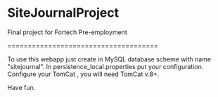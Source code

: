 # SiteJournalProject
Final project for Fortech Pre-employment 


=====================================

To use this webapp just create in MySQL database scheme 
with name "sitejournal".
In  persistence_local.properties put your configuration.
Configure your TomCat , you will need TomCat v.8+.

Have fun.